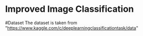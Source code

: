 # Improved Image Classification
#Dataset
The dataset is taken from "https://www.kaggle.com/c/deeplearningclassificationtask/data"
